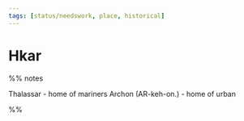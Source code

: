 ```yaml
---
tags: [status/needswork, place, historical]
---
```

# Hkar


%% notes

 Thalassar - home of mariners
 Archon (AR-keh-on.) - home of urban 

%%